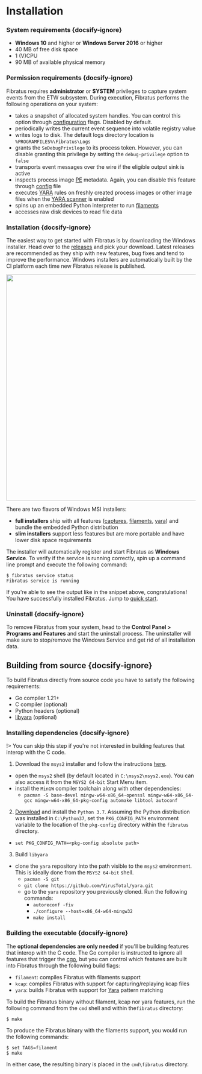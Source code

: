 # Installation

### System requirements {docsify-ignore}

- **Windows 10** and higher or **Windows Server 2016** or higher
- 40 MB of free disk space
- 1 (V)CPU
- 90 MB of available physical memory

### Permission requirements {docsify-ignore}

Fibratus requires **administrator** or **SYSTEM** privileges to capture system events from the ETW subsystem. During execution, Fibratus performs the following operations on your system:

- takes a snapshot of allocated system handles. You can control this option through [configuration](/kevents/handle?id=handle-state) flags. Disabled by default.
- periodically writes the current event sequence into volatile registry value
- writes logs to disk. The default logs directory location is `%PROGRAMFILES%\Fibratus\Logs`
- grants the `SeDebugPrivilege` to its process token. However, you can disable granting this privilege by setting the `debug-privilege` option to `false`
- transports event messages over the wire if the eligible output sink is active
- inspects process image [PE](/pe/introduction.md) metadata. Again, you can disable this feature through [config](/pe/introduction) file
- executes [YARA](/yara/introduction.md) rules on freshly created process images or other image files when the [YARA scanner](/yara/introduction) is enabled
- spins up an embedded Python interpreter to run [filaments](/filaments/introduction)
- accesses raw disk devices to read file data


### Installation  {docsify-ignore}

The easiest way to get started with Fibratus is by downloading the Windows installer. Head over to the [releases](https://github.com/rabbitstack/fibratus/releases) and pick your download. Latest releases are recommended as they ship with new features, bug fixes and tend to improve the performance.
Windows installers are automatically built by the CI platform each time new Fibratus release is published.

<p align="center">
  <a href="https://github.com/rabbitstack/fibratus/releases"><img src="setup/images/fibratus-msi.png"/ width="700px" height="600px"></a>
</p>

There are two flavors of Windows MSI installers:

- __full installers__ ship with all features ([captures](captures/introduction), [filaments](filaments/introduction), [yara](yara/introduction)) and bundle the embedded Python distribution
- __slim installers__ support less features but are more portable and have lower disk space requirements

The installer will automatically register and start Fibratus as **Windows Service**. To verify if the service is running correctly, spin up a command line prompt and execute the following command:

```
$ fibratus service status
Fibratus service is running
```

If you're able to see the output like in the snippet above, congratulations! You have successfully installed Fibratus. Jump to [quick start](/setup/quick-start).

### Uninstall {docsify-ignore}

To remove Fibratus from your system, head to the **Control Panel > Programs and Features** and start the uninstall process. The uninstaller will make sure to stop/remove the Windows Service and get rid of all installation data.

## Building from source {docsify-ignore}

To build Fibratus directly from source code you have to satisfy the following requirements:

- Go compiler 1.21+
- C compiler (optional)
- Python headers (optional)
- [libyara](https://github.com/VirusTotal/yara/tree/master/libyara) (optional)

### Installing dependencies {docsify-ignore}

!> You can skip this step if you're not interested in building features that interop with the C code.

1. Download the `msys2` installer and follow the instructions [here](https://www.msys2.org/).
  - open the `msys2` shell (by default located in `C:\msys2\msys2.exe`). You can also access it from the `MSYS2 64-bit` Start Menu item.
  - install the `MinGW` compiler toolchain along with other dependencies:
    - `pacman -S base-devel mingw-w64-x86_64-openssl mingw-w64-x86_64-gcc mingw-w64-x86_64-pkg-config automake libtool autoconf`
2. [Download](https://www.python.org/ftp/python/3.7.9/python-3.7.9-amd64.exe) and install the `Python 3.7`. Assuming the Python distribution was installed in `C:\Python37`, set the `PKG_CONFIG_PATH` environment variable to the location of the `pkg-config` directory within the `fibratus` directory.
  - `set PKG_CONFIG_PATH=<pkg-config absolute path>`
3. Build `libyara`
  - clone the `yara` repository into the path visible to the `msys2` environment. This is ideally done from the `MSYS2 64-bit` shell.
    - `pacman -S git`
    - `git clone https://github.com/VirusTotal/yara.git`
    - go to the `yara` repository you previously cloned. Run the following commands:
      - `autoreconf -fiv`
      - `./configure --host=x86_64-w64-mingw32`
      - `make install`

### Building the executable {docsify-ignore}

The **optional dependencies are only needed** if you'll be building features that interop with the C code. The Go compiler is instructed to ignore all features that trigger the [cgo](https://golang.org/cmd/cgo/), but you can control which features are built into Fibratus through the following build flags:

- `filament`: compiles Fibratus with filaments support
- `kcap`: compiles Fibratus with support for capturing/replaying kcap files
- `yara`: builds Fibratus with support for [Yara](https://virustotal.github.io/yara/) pattern matching

To build the Fibratus binary without filament, kcap nor yara features, run the following command from the `cmd` shell and within the`fibratus` directory:

```
$ make
```

To produce the Fibratus binary with the filaments support, you would run the following commands:

```
$ set TAGS=filament
$ make
```

In either case, the resulting binary is placed in the `cmd\fibratus` directory.
